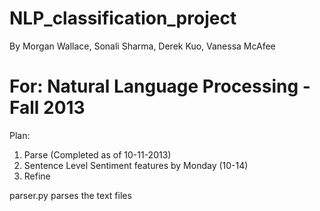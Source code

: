 NLP_classification_project
==========================
By Morgan Wallace, Sonali Sharma, Derek Kuo, Vanessa McAfee

For: Natural Language Processing - Fall 2013
=========================

Plan:
1. Parse (Completed as of 10-11-2013)
2. Sentence Level Sentiment features by Monday (10-14)
3. Refine

parser.py parses the text files
